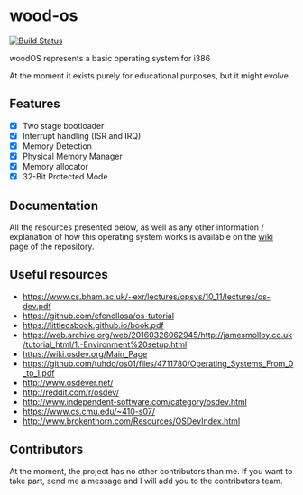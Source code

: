 # wood-os
[![Build Status](https://travis-ci.org/rares985/wood-os.svg?branch=main)](https://travis-ci.org/rares985/wood-os)

woodOS represents a basic operating system for i386 

At the moment it exists purely for educational purposes, but it might evolve.

## Features
- [x] Two stage bootloader
- [x] Interrupt handling (ISR and IRQ)
- [x] Memory Detection
- [x] Physical Memory Manager
- [x] Memory allocator
- [x] 32-Bit Protected Mode

## Documentation
All the resources presented below, as well as any other information / explanation of how this operating system works is available on the [wiki](https://github.com/rares985/wood-os/wiki) page of the repository.


## Useful resources
 - https://www.cs.bham.ac.uk/~exr/lectures/opsys/10_11/lectures/os-dev.pdf
 - https://github.com/cfenollosa/os-tutorial
 - https://littleosbook.github.io/book.pdf
 - https://web.archive.org/web/20160326062945/http://jamesmolloy.co.uk/tutorial_html/1.-Environment%20setup.html
 - https://wiki.osdev.org/Main_Page
 - https://github.com/tuhdo/os01/files/4711780/Operating_Systems_From_0_to_1.pdf
 - http://www.osdever.net/
 - http://reddit.com/r/osdev/
 - http://www.independent-software.com/category/osdev.html
 - https://www.cs.cmu.edu/~410-s07/
 - http://www.brokenthorn.com/Resources/OSDevIndex.html

## Contributors
At the moment, the project has no other contributors than me. If you want to take part, send me a message and I will add you to the contributors team.
